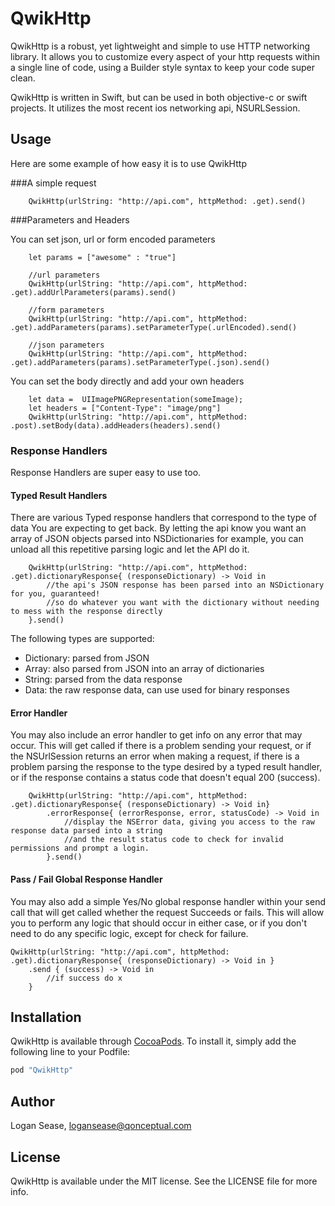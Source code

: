 # QwikHttp

QwikHttp is a robust, yet lightweight and simple to use HTTP networking library. It allows you to customize every aspect
of your http requests within a single line of code, using a Builder style syntax to keep your code super clean.

QwikHttp is written in Swift, but can be used in both objective-c or swift projects. It utilizes the most recent ios networking api, NSURLSession.

## Usage

Here are some example of how easy it is to use QwikHttp

###A simple request

```
    QwikHttp(urlString: "http://api.com", httpMethod: .get).send()
```

###Parameters and Headers

You can set json, url or form encoded parameters
```
    let params = ["awesome" : "true"]

    //url parameters
    QwikHttp(urlString: "http://api.com", httpMethod: .get).addUrlParameters(params).send()

    //form parameters
    QwikHttp(urlString: "http://api.com", httpMethod: .get).addParameters(params).setParameterType(.urlEncoded).send()

    //json parameters
    QwikHttp(urlString: "http://api.com", httpMethod: .get).addParameters(params).setParameterType(.json).send()
```

You can set the body directly and add your own headers
```
    let data =  UIImagePNGRepresentation(someImage);
    let headers = ["Content-Type": "image/png"]
    QwikHttp(urlString: "http://api.com", httpMethod: .post).setBody(data).addHeaders(headers).send()
```

### Response Handlers
Response Handlers are super easy to use too. 

#### Typed Result Handlers
There are various Typed response handlers that correspond to the type of data You are expecting to get back. By letting the api know you want an array of JSON objects parsed into NSDictionaries for example, you can unload all this repetitive parsing logic and let the API do it.
```
    QwikHttp(urlString: "http://api.com", httpMethod: .get).dictionaryResponse{ (responseDictionary) -> Void in
        //the api's JSON response has been parsed into an NSDictionary for you, guaranteed!
        //so do whatever you want with the dictionary without needing to mess with the response directly
    }.send()
```
The following types are supported:
- Dictionary: parsed from JSON
- Array: also parsed from JSON into an array of dictionaries
- String: parsed from the data response
- Data: the raw response data, can use used for binary responses

#### Error Handler
You may also include an error handler to get info on any error that may occur. This will get called if there is a problem sending your request, or if the NSUrlSession returns an error when making a request, if there is a problem parsing the response to the type desired by a typed result handler, or if the response contains a status code that doesn't equal 200 (success).

```
    QwikHttp(urlString: "http://api.com", httpMethod: .get).dictionaryResponse{ (responseDictionary) -> Void in}
        .errorResponse{ (errorResponse, error, statusCode) -> Void in
            //display the NSError data, giving you access to the raw response data parsed into a string
            //and the result status code to check for invalid permissions and prompt a login.
        }.send()
```
#### Pass / Fail Global Response Handler
You may also add a simple Yes/No global response handler within your send call that will get called whether the request
Succeeds or fails. This will allow you to perform any logic that should occur in either case, or if you don't need to do
any specific logic, except for check for failure.
```
QwikHttp(urlString: "http://api.com", httpMethod: .get).dictionaryResponse{ (responseDictionary) -> Void in }
    .send { (success) -> Void in
        //if success do x
    }
```

## Installation

QwikHttp is available through [CocoaPods](http://cocoapods.org). To install
it, simply add the following line to your Podfile:

```ruby
pod "QwikHttp"
```

## Author

Logan Sease, logansease@qonceptual.com

## License

QwikHttp is available under the MIT license. See the LICENSE file for more info.
